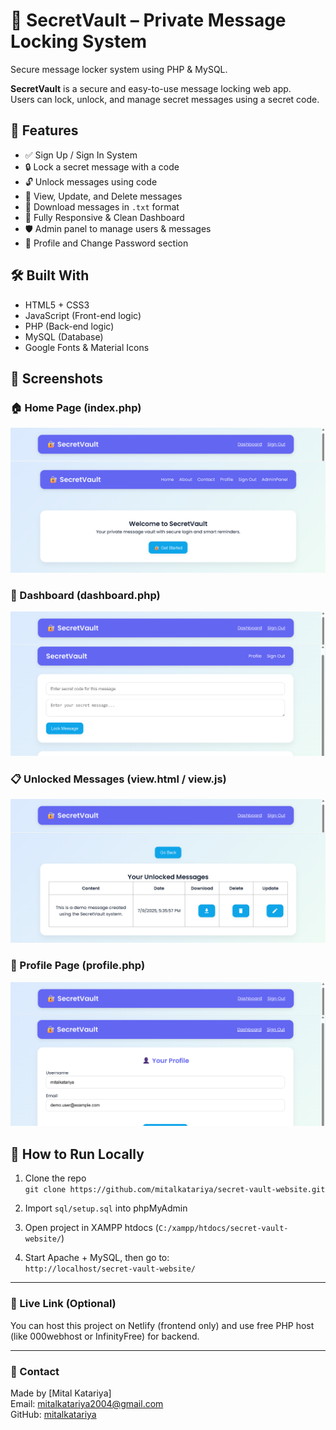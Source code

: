 # 🔐 SecretVault – Private Message Locking System
Secure message locker system using PHP & MySQL.

**SecretVault** is a secure and easy-to-use message locking web app.  
Users can lock, unlock, and manage secret messages using a secret code.

## 📜 Features

- ✅ Sign Up / Sign In System  
- 🔒 Lock a secret message with a code  
- 🔓 Unlock messages using code  
- 📝 View, Update, and Delete messages  
- 💾 Download messages in `.txt` format  
- 📱 Fully Responsive & Clean Dashboard  
- 🛡️ Admin panel to manage users & messages  
- 👤 Profile and Change Password section  

## 🛠️ Built With

- HTML5 + CSS3  
- JavaScript (Front-end logic)  
- PHP (Back-end logic)  
- MySQL (Database)  
- Google Fonts & Material Icons  



## 📸 Screenshots

### 🏠 Home Page (index.php)
![Home Page](images/index.png)

### 🔐 Dashboard (dashboard.php)
![Dashboard](images/dashboard.png)

### 📋 Unlocked Messages (view.html / view.js)
![Unlocked Messages](images/unlocked-messages.png)

### 👤 Profile Page (profile.php)
![Profile Page](images/profile.png)



## 🚀 How to Run Locally

1. Clone the repo  
   `git clone https://github.com/mitalkatariya/secret-vault-website.git`

2. Import `sql/setup.sql` into phpMyAdmin

3. Open project in XAMPP htdocs (`C:/xampp/htdocs/secret-vault-website/`)

4. Start Apache + MySQL, then go to:  
   `http://localhost/secret-vault-website/`

---

### 🔗 Live Link (Optional)

You can host this project on Netlify (frontend only) and use free PHP host (like 000webhost or InfinityFree) for backend.

---

### 📧 Contact

Made by [Mital Katariya]  
Email: mitalkatariya2004@gmail.com  
GitHub: [mitalkatariya](https://github.com/mitalkatariya)
